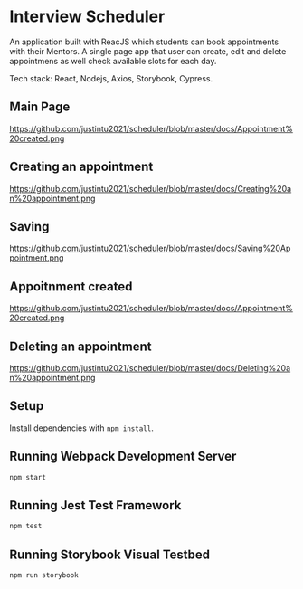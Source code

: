 # Interview Scheduler
An application built with ReacJS which students can book appointments with their Mentors. A single page app that user can create, edit and delete appointmens as well check available slots for each day. 

Tech stack: React, Nodejs, Axios, Storybook, Cypress.

## Main Page
https://github.com/justintu2021/scheduler/blob/master/docs/Appointment%20created.png

## Creating an appointment
https://github.com/justintu2021/scheduler/blob/master/docs/Creating%20an%20appointment.png

## Saving
https://github.com/justintu2021/scheduler/blob/master/docs/Saving%20Appointment.png

## Appoitnment created
https://github.com/justintu2021/scheduler/blob/master/docs/Appointment%20created.png

## Deleting an appointment
https://github.com/justintu2021/scheduler/blob/master/docs/Deleting%20an%20appointment.png

## Setup

Install dependencies with `npm install`.

## Running Webpack Development Server

```sh
npm start
```

## Running Jest Test Framework

```sh
npm test
```

## Running Storybook Visual Testbed

```sh
npm run storybook
```
